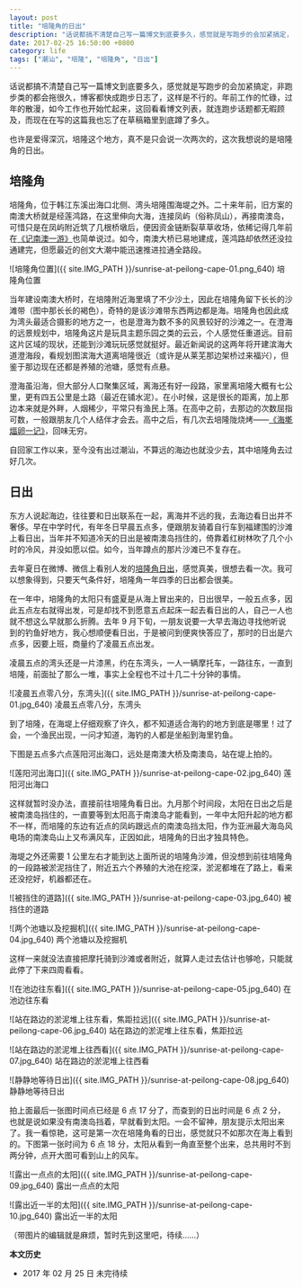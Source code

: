 ```yaml
---
layout: post
title: "培隆角的日出"
description: "话说都搞不清楚自己写一篇博文到底要多久，感觉就是写跑步的会加紧搞定，非跑步类的都会拖很久，博客都快成跑步日志了，这样是不行的。年前工作的忙碌，过年的散漫，如今工作也开始忙起来，这回看看博文列表，就连跑步话题都无暇顾及，而现在在写的这篇我也忘了在草稿箱里到底蹲了多久。"
date: 2017-02-25 16:50:00 +0800
category: life
tags: ["潮汕", "培隆", "培隆角", "日出"]
---
```


话说都搞不清楚自己写一篇博文到底要多久，感觉就是写跑步的会加紧搞定，非跑步类的都会拖很久，博客都快成跑步日志了，这样是不行的。年前工作的忙碌，过年的散漫，如今工作也开始忙起来，这回看看博文列表，就连跑步话题都无暇顾及，而现在在写的这篇我也忘了在草稿箱里到底蹲了多久。

也许是爱得深沉，培隆这个地方，真不是只会说一次两次的，这次我想说的是培隆角的日出。

## 培隆角

培隆角，位于韩江东溪出海口北侧、湾头培隆围海堤之外。二十来年前，旧方案的南澳大桥就是经莲鸿路，在这里伸向大海，连接凤屿（俗称凤山），再接南澳岛，可惜只是在凤屿附近筑了几根桥墩后，便因资金链断裂草草收场，依稀记得几年前在[《记南澳一游》](/travel-in-nanao.html)也简单说过。如今，南澳大桥已易地建成，莲鸿路却依然还没拉通建完，但愿最近的创文大潮中能迅速推进拉通全路段。

![培隆角位置]({{ site.IMG_PATH }}/sunrise-at-peilong-cape-01.png_640)
培隆角位置

当年建设南澳大桥时，在培隆附近海里填了不少沙土，因此在培隆角留下长长的沙滩带（图中那长长的褐色），奇特的是该沙滩带东西两边都是海。培隆角也因此成为湾头最适合摄影的地方之一，也是澄海为数不多的风景较好的沙滩之一。在澄海的远景规划中，培隆角这片是玩具主题乐园之类的云云，个人感觉任重道远。目前这片区域的现状，还能到沙滩玩玩感觉就挺好。最近新闻说的这两年将开建滨海大道澄海段，看规划图滨海大道离培隆很近（或许是从莱芜那边架桥过来福兴），但鉴于那边现在还都是养殖的池塘，感觉有点悬。

澄海虽沿海，但大部分人口聚集区域，离海还有好一段路，家里离培隆大概有七公里，更有四五公里是土路（最近在铺水泥）。在小时候，这是很长的距离，加上那边本来就是外畔，人烟稀少，平常只有渔民上落。在高中之前，去那边的次数屈指可数，一般跟朋友几个人结伴才会去。高中之后，有几次去培隆陇烧烤——[《海墘煏卵一记》](/go-barbecue-to-the-seaside.html)，回味无穷。

自回家工作以来，至今没有出过潮汕，不算远的海边也就没少去，其中培隆角去过好几次。

## 日出

东方人说起海边，往往要和日出联系在一起，离海并不远的我，去海边看日出并不奢侈。早在中学时代，有年冬日早晨五点多，便跟朋友骑着自行车到福建围的沙滩上看日出，当年并不知道冷天的日出是被南澳岛挡住的，倚靠着红树林吹了几个小时的冷风，并没如愿以偿。如今，当年蹲点的那片沙滩已不复存在。

去年夏日在微博、微信上看别人发的[培隆角日出](http://weibo.com/2101955343/DAbc2iD8p)，感觉真美，很想去看一次。我可以想象得到，只要天气条件好，培隆角一年四季的日出都会很美。

在一年中，培隆角的太阳只有盛夏是从海上冒出来的，日出很早，一般五点多，因此五点左右就得出发，可是却找不到愿意五点起床一起去看日出的人，自己一人也就不想这么早就那么折腾。去年 9 月下旬，一朋友说要一大早去海边寻找他听说到的钓鱼好地方，我心想顺便看日出，于是被问到便爽快答应了，那时的日出是六点多，因要上班，商量约了凌晨五点出发。

凌晨五点的湾头还是一片漆黑，约在东湾头，一人一辆摩托车，一路往东，一直到培隆，前面扯了那么一堆，事实上全程也不过十几二十分钟的事情。

![凌晨五点零八分，东湾头]({{ site.IMG_PATH }}/sunrise-at-peilong-cape-01.jpg_640)
凌晨五点零八分，东湾头

到了培隆，在海堤上仔细观察了许久，都不知道适合海钓的地方到底是哪里！过了会，一个渔民出现，一问才知道，海钓的人都是坐船到海里钓鱼。

下图是五点多六点莲阳河出海口，远处是南澳大桥及南澳岛，站在堤上拍的。

![莲阳河出海口]({{ site.IMG_PATH }}/sunrise-at-peilong-cape-02.jpg_640)
莲阳河出海口

这样就暂时没办法，直接前往培隆角看日出。九月那个时间段，太阳在日出之后是被南澳岛挡住的，一直要等到太阳高于南澳岛才能看到，一年中太阳升起的地方都不一样，而培隆的东边有近点的凤屿跟远点的南澳岛挡太阳，作为亚洲最大海岛风电场的南澳岛山上又布满风车，正因如此，培隆角的日出才独具特色。

海堤之外还需要 1 公里左右才能到达上面所说的培隆角沙滩，但没想到前往培隆角的一段路被淤泥挡住了，附近五六个养殖的大池在挖深，淤泥都堆在了路上，看来还没挖好，机器都还在。

![被挡住的道路]({{ site.IMG_PATH }}/sunrise-at-peilong-cape-03.jpg_640)
被挡住的道路

![两个池塘以及挖掘机]({{ site.IMG_PATH }}/sunrise-at-peilong-cape-04.jpg_640)
两个池塘以及挖掘机

这样一来就没法直接把摩托骑到沙滩或者附近，就算人走过去估计也够呛，只能就此停了下来四周看看。

![在池边往东看]({{ site.IMG_PATH }}/sunrise-at-peilong-cape-05.jpg_640)
在池边往东看

![站在路边的淤泥堆上往东看，焦距拉远]({{ site.IMG_PATH }}/sunrise-at-peilong-cape-06.jpg_640)
站在路边的淤泥堆上往东看，焦距拉远

![站在路边的淤泥堆上往西看]({{ site.IMG_PATH }}/sunrise-at-peilong-cape-07.jpg_640)
站在路边的淤泥堆上往西看

![静静地等待日出]({{ site.IMG_PATH }}/sunrise-at-peilong-cape-08.jpg_640)
静静地等待日出

拍上面最后一张图时间点已经是 6 点 17 分了，而查到的日出时间是 6 点 2 分，也就是说如果没有南澳岛挡着，早就看到太阳。一会不留神，朋友提示太阳出来了。我一看惊艳，这可是第一次在培隆角看的日出，感觉就只不如那次在海上看到的。下图第一张时间为 6 点 18 分，太阳从看到一角直至整个出来，总共用时不到两分钟，点开大图可看到山上的风车。

![露出一点点的太阳]({{ site.IMG_PATH }}/sunrise-at-peilong-cape-09.jpg_640)
露出一点点的太阳

![露出近一半的太阳]({{ site.IMG_PATH }}/sunrise-at-peilong-cape-10.jpg_640)
露出近一半的太阳

（带图片的编辑就是麻烦，暂时先到这里吧，待续……）

**本文历史**

* 2017 年 02 月 25 日 未完待续

